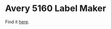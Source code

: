 # Avery 5160 Label Maker

Find it [here](https://vicholz.github.io/viewhtml.html#https://raw.githubusercontent.com/vicholz/label_maker/refs/heads/main/avery_5160.html).

